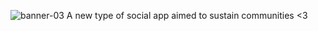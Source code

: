 ![banner-03](https://user-images.githubusercontent.com/18505781/197315448-cfd3f2c0-04ec-447d-aaf8-b7bb72b3dc31.png)
A new type of social app aimed to sustain communities <3
